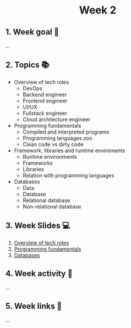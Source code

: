 <h1 align="center">Week 2</h1>

## 1. Week goal 🏁
<p>...</p>

## 2. Topics 📚
* Overview of tech roles
  - DevOps
  - Backend engineer
  - Frontend engineer
  - UI/UX
  - Fullstack engineer
  - Cloud architecture engineer
* Programming fundamentals
  - Compiled and interpreted programs
  - Programming languages zoo
  - Clean code vs dirty code
* Framework, libraries and runtime enviroments
  - Runtime environments
  - Frameworks
  - Libraries
  - Relation with programming languages
* Databases
  - Data
  - Database
  - Relational database
  - Non-relational database

## 3. Week Slides 💻
1. [Overview of tech roles]()
2. [Programming fundamentals]()
3. [Databases]()

## 4. Week activity 🎉
<p>...</p>

## 5. Week links 🔗
...